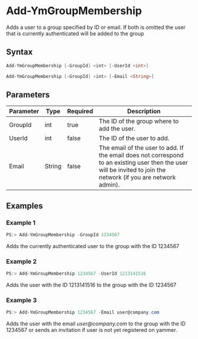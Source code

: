 ﻿# Add-YmGroupMembership

Adds a user to a group specified by ID or email. If both is omitted the user that is currently authenticated will be added to the group

## Syntax

```PowerShell
Add-YmGroupMembership [-GroupId] <int> [-UserId <int>]
```

```PowerShell
Add-YmGroupMembership [-GroupId] <int> [-Email <String>]
```

## Parameters

Parameter | Type | Required | Description
----------|------|----------|------------
GroupId   | int  | true     | The ID of the group where to add the user.
UserId    | int  | false    | The ID of the user to add.
Email     | String | false  | The email of the user to add. If the email does not correspond to an existing user then the user will be invited to join the network (if you are network admin).


## Examples

### Example 1

```PowerShell
PS:> Add-YmGroupMembership -GroupId 1234567
```
Adds the currently authenticated user to the group with the ID 1234567

### Example 2

```PowerShell
PS:> Add-YmGroupMembership 1234567 -UserId 1213141516
```
Adds the user with the ID 1213141516 to the group with the ID 1234567

### Example 3

```PowerShell
PS:> Add-YmGroupMembership 1234567 -Email user@company.com
```
Adds the user with the email _user@company.com_ to the group with the ID 1234567 or sends an invitation if user is not yet registered on yammer.